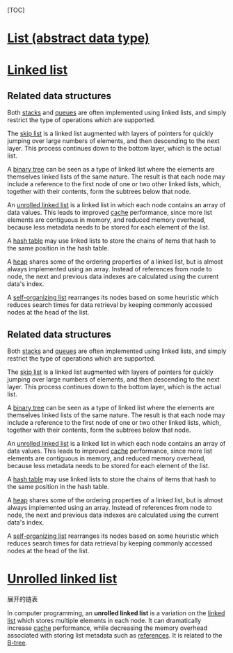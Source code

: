 [TOC]



# [List (abstract data type)](https://en.wikipedia.org/wiki/List_(abstract_data_type))



# [Linked list](https://en.wikipedia.org/wiki/Linked_list)







## Related data structures

Both [stacks](https://en.wikipedia.org/wiki/Stack_(data_structure)) and [queues](https://en.wikipedia.org/wiki/Queue_(data_structure)) are often implemented using linked lists, and simply restrict the type of operations which are supported.

The [skip list](https://en.wikipedia.org/wiki/Skip_list) is a linked list augmented with layers of pointers for quickly jumping over large numbers of elements, and then descending to the next layer. This process continues down to the bottom layer, which is the actual list.

A [binary tree](https://en.wikipedia.org/wiki/Binary_tree) can be seen as a type of linked list where the elements are themselves linked lists of the same nature. The result is that each node may include a reference to the first node of one or two other linked lists, which, together with their contents, form the subtrees below that node.

An [unrolled linked list](https://en.wikipedia.org/wiki/Unrolled_linked_list) is a linked list in which each node contains an array of data values. This leads to improved [cache](https://en.wikipedia.org/wiki/CPU_cache) performance, since more list elements are contiguous in memory, and reduced memory overhead, because less metadata needs to be stored for each element of the list.

A [hash table](https://en.wikipedia.org/wiki/Hash_table) may use linked lists to store the chains of items that hash to the same position in the hash table.

A [heap](https://en.wikipedia.org/wiki/Heap_(data_structure)) shares some of the ordering properties of a linked list, but is almost always implemented using an array. Instead of references from node to node, the next and previous data indexes are calculated using the current data's index.

A [self-organizing list](https://en.wikipedia.org/wiki/Self-organizing_list) rearranges its nodes based on some heuristic which reduces search times for data retrieval by keeping commonly accessed nodes at the head of the list.



## Related data structures

Both [stacks](https://en.wikipedia.org/wiki/Stack_(data_structure)) and [queues](https://en.wikipedia.org/wiki/Queue_(data_structure)) are often implemented using linked lists, and simply restrict the type of operations which are supported.

The [skip list](https://en.wikipedia.org/wiki/Skip_list) is a linked list augmented with layers of pointers for quickly jumping over large numbers of elements, and then descending to the next layer. This process continues down to the bottom layer, which is the actual list.

A [binary tree](https://en.wikipedia.org/wiki/Binary_tree) can be seen as a type of linked list where the elements are themselves linked lists of the same nature. The result is that each node may include a reference to the first node of one or two other linked lists, which, together with their contents, form the subtrees below that node.

An [unrolled linked list](https://en.wikipedia.org/wiki/Unrolled_linked_list) is a linked list in which each node contains an array of data values. This leads to improved [cache](https://en.wikipedia.org/wiki/CPU_cache) performance, since more list elements are contiguous in memory, and reduced memory overhead, because less metadata needs to be stored for each element of the list.

A [hash table](https://en.wikipedia.org/wiki/Hash_table) may use linked lists to store the chains of items that hash to the same position in the hash table.

A [heap](https://en.wikipedia.org/wiki/Heap_(data_structure)) shares some of the ordering properties of a linked list, but is almost always implemented using an array. Instead of references from node to node, the next and previous data indexes are calculated using the current data's index.

A [self-organizing list](https://en.wikipedia.org/wiki/Self-organizing_list) rearranges its nodes based on some heuristic which reduces search times for data retrieval by keeping commonly accessed nodes at the head of the list.





# [Unrolled linked list](https://en.wikipedia.org/wiki/Unrolled_linked_list)

 展开的链表 

In computer programming, an **unrolled linked list** is a variation on the [linked list](https://en.wikipedia.org/wiki/Linked_list) which stores multiple elements in each node. It can dramatically increase [cache](https://en.wikipedia.org/wiki/CPU_cache) performance, while decreasing the memory overhead associated with storing list metadata such as [references](https://en.wikipedia.org/wiki/Reference). It is related to the [B-tree](https://en.wikipedia.org/wiki/B-tree). 

